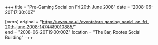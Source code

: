 +++
title = "Pre-Gaming Social on Fri 20th June 2008"
date = "2008-06-20T17:30:00Z"

[extra]
original = "https://uwcs.co.uk/events/pre-gaming-social-on-fri-20th-june-2008-1474489010885/"    
end = "2008-06-20T19:00:00Z"
location = "The Bar, Rootes Social Building"
+++



